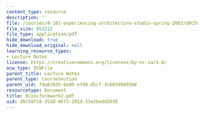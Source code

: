 ```yaml
---
content_type: resource
description: ''
file: /courses/4-101-experiencing-architecture-studio-spring-2003/d0c58f18353d96f3201d53e2bedd2030_6Concformwork2.pdf
file_size: 953312
file_type: application/pdf
hide_download: true
hide_download_original: null
learning_resource_types:
- Lecture Notes
license: https://creativecommons.org/licenses/by-nc-sa/4.0/
ocw_type: OCWFile
parent_title: Lecture Notes
parent_type: CourseSection
parent_uid: fda8192b-6a99-ef00-d5cf-3c66599495b8
resourcetype: Document
title: 6Concformwork2.pdf
uid: d0c58f18-353d-96f3-201d-53e2bedd2030
---
```

